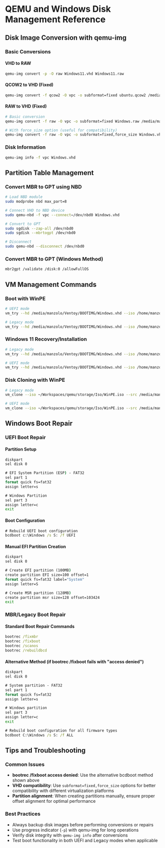 # QEMU and Windows Disk Management Reference

## Disk Image Conversion with qemu-img

### Basic Conversions

#### VHD to RAW
```bash
qemu-img convert -p -O raw Windows11.vhd Windows11.raw
```

#### QCOW2 to VHD (Fixed)
```bash
qemu-img convert -f qcow2 -O vpc -o subformat=fixed ubuntu.qcow2 /media/manzolo/Ventoy/BOOTIMG/ubuntu.vhd
```

#### RAW to VHD (Fixed)
```bash
# Basic conversion
qemu-img convert -f raw -O vpc -o subformat=fixed Windows.raw /media/manzolo/Ventoy/BOOTIMG/Windows.vhd

# With force_size option (useful for compatibility)
qemu-img convert -f raw -O vpc -o subformat=fixed,force_size Windows.vhd /media/manzolo/Ventoy/BOOTIMG/Windows.vhd
```

### Disk Information
```bash
qemu-img info -f vpc Windows.vhd
```

## Partition Table Management

### Convert MBR to GPT using NBD
```bash
# Load NBD module
sudo modprobe nbd max_part=8

# Connect VHD to NBD device
sudo qemu-nbd -f vpc --connect=/dev/nbd0 Windows.vhd

# Convert to GPT
sudo sgdisk --zap-all /dev/nbd0
sudo sgdisk --mbrtogpt /dev/nbd0

# Disconnect
sudo qemu-nbd --disconnect /dev/nbd0
```

### Convert MBR to GPT (Windows Method)
```bash
mbr2gpt /validate /disk:0 /allowFullOS
```

## VM Management Commands

### Boot with WinPE
```bash
# UEFI mode
vm_try --hd /media/manzolo/Ventoy/BOOTIMG/Windows.vhd --iso /home/manzolo/Workspaces/qemu/storage/Iso/WinPE.iso --uefi

# Legacy mode
vm_try --hd /media/manzolo/Ventoy/BOOTIMG/Windows.vhd --iso /home/manzolo/Workspaces/qemu/storage/Iso/WinPE.iso
```

### Windows 11 Recovery/Installation
```bash
# Legacy mode
vm_try --hd /media/manzolo/Ventoy/BOOTIMG/Windows.vhd --iso /home/manzolo/Workspaces/qemu/storage/Iso/Windows11.iso

# UEFI mode
vm_try --hd /media/manzolo/Ventoy/BOOTIMG/Windows.vhd --iso /home/manzolo/Workspaces/qemu/storage/Iso/Windows11.iso --uefi
```

### Disk Cloning with WinPE
```bash
# Legacy mode
vm_clone --iso ~/Workspaces/qemu/storage/Iso/WinPE.iso --src /media/manzolo/Dati/vm/Machines/Ventoy/Windows11_ventoy/Windows.vhd --dst /media/manzolo/Ventoy/BOOTIMG/Windows.vhd

# UEFI mode
vm_clone --iso ~/Workspaces/qemu/storage/Iso/WinPE.iso --src /media/manzolo/Dati/vm/Machines/Ventoy/Windows11_ventoy/Windows.vhd --dst /media/manzolo/Ventoy/BOOTIMG/Windows.vhd --uefi
```

## Windows Boot Repair

### UEFI Boot Repair

#### Partition Setup
```cmd
diskpart
sel disk 0

# EFI System Partition (ESP) - FAT32
sel part 1
format quick fs=fat32
assign letter=s

# Windows Partition
sel part 3
assign letter=c
exit
```

#### Boot Configuration
```cmd
# Rebuild UEFI boot configuration
bcdboot c:\Windows /s S: /f UEFI
```

#### Manual EFI Partition Creation
```cmd
diskpart
sel disk 0

# Create EFI partition (100MB)
create partition EFI size=100 offset=1
format quick fs=fat32 label="System"
assign letter=S

# Create MSR partition (128MB)
create partition msr size=128 offset=103424
exit
```

### MBR/Legacy Boot Repair

#### Standard Boot Repair Commands
```cmd
bootrec /fixmbr
bootrec /fixboot
bootrec /scanos
bootrec /rebuildbcd
```

#### Alternative Method (if bootrec /fixboot fails with "access denied")
```cmd
diskpart
sel disk 0

# System partition - FAT32
sel part 1
format quick fs=fat32
assign letter=s

# Windows partition
sel part 3
assign letter=c
exit

# Rebuild boot configuration for all firmware types
bcdboot C:\Windows /s S: /f ALL
```

## Tips and Troubleshooting

### Common Issues
- **bootrec /fixboot access denied**: Use the alternative bcdboot method shown above
- **VHD compatibility**: Use `subformat=fixed,force_size` options for better compatibility with different virtualization platforms
- **Partition alignment**: When creating partitions manually, ensure proper offset alignment for optimal performance

### Best Practices
- Always backup disk images before performing conversions or repairs
- Use progress indicator (`-p`) with qemu-img for long operations
- Verify disk integrity with `qemu-img info` after conversions
- Test boot functionality in both UEFI and Legacy modes when applicable